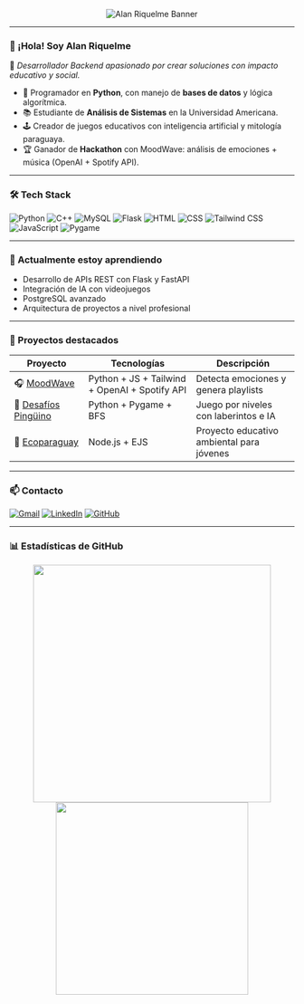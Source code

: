 <!-- Banner -->
<p align="center">
  <img src="https://github.com/alanriquelmee/alanriquelmee/blob/main/banner.png" alt="Alan Riquelme Banner"/>
</p>

---

### 👋 ¡Hola! Soy Alan Riquelme

🎯 *Desarrollador Backend apasionado por crear soluciones con impacto educativo y social.*

- 🐍 Programador en **Python**, con manejo de **bases de datos** y lógica algorítmica.
- 📚 Estudiante de **Análisis de Sistemas** en la Universidad Americana.
- 🕹️ Creador de juegos educativos con inteligencia artificial y mitología paraguaya.
- 🏆 Ganador de **Hackathon** con MoodWave: análisis de emociones + música (OpenAI + Spotify API).

---

### 🛠️ Tech Stack

![Python](https://img.shields.io/badge/Python-3776AB?style=flat&logo=python&logoColor=white)
![C++](https://img.shields.io/badge/C++-00599C?style=flat&logo=c%2b%2b&logoColor=white)
![MySQL](https://img.shields.io/badge/MySQL-4479A1?style=flat&logo=mysql&logoColor=white)
![Flask](https://img.shields.io/badge/Flask-000000?style=flat&logo=flask&logoColor=white)
![HTML](https://img.shields.io/badge/HTML5-E34F26?style=flat&logo=html5&logoColor=white)
![CSS](https://img.shields.io/badge/CSS3-1572B6?style=flat&logo=css3&logoColor=white)
![Tailwind CSS](https://img.shields.io/badge/Tailwind_CSS-38B2AC?style=flat&logo=tailwind-css&logoColor=white)
![JavaScript](https://img.shields.io/badge/JavaScript-F7DF1E?style=flat&logo=javascript&logoColor=black)
![Pygame](https://img.shields.io/badge/Pygame-366070?style=flat&logo=python&logoColor=white)

---

### 🌱 Actualmente estoy aprendiendo

- Desarrollo de APIs REST con Flask y FastAPI
- Integración de IA con videojuegos
- PostgreSQL avanzado
- Arquitectura de proyectos a nivel profesional

---

### 💼 Proyectos destacados

| Proyecto | Tecnologías | Descripción |
|----------|-------------|-------------|
| 🎧 [MoodWave](https://github.com/alanriquelmee/Hackathon) | Python + JS + Tailwind + OpenAI + Spotify API | Detecta emociones y genera playlists |
| 🧠 [Desafíos Pingüino](https://github.com/alanriquelmee/Challenges_Penguin) | Python + Pygame + BFS | Juego por niveles con laberintos e IA |
| 🌿 [Ecoparaguay](https://github.com/alanriquelmee/ecoparaguay) | Node.js + EJS | Proyecto educativo ambiental para jóvenes |

---

### 📫 Contacto

[![Gmail](https://img.shields.io/badge/Gmail-alanriack@gmail.com-D14836?style=flat&logo=gmail&logoColor=white)](mailto:alanriack@gmail.com)
[![LinkedIn](https://img.shields.io/badge/LinkedIn-0077B5?style=flat&logo=linkedin&logoColor=white)](https://www.linkedin.com/feed/?trk=guest_homepage-basic_google-one-tap-submit)
[![GitHub](https://img.shields.io/badge/GitHub-alanriquelmee-181717?style=flat&logo=github&logoColor=white)](https://github.com/alanriquelmee)

---

### 📊 Estadísticas de GitHub

<p align="center">
  <img src="https://github-readme-stats.vercel.app/api?username=alanriquelmee&show_icons=true&theme=radical" width="420"/>
  <img src="https://github-readme-stats.vercel.app/api/top-langs/?username=alanriquelmee&layout=compact&theme=radical" width="340"/>
</p>
